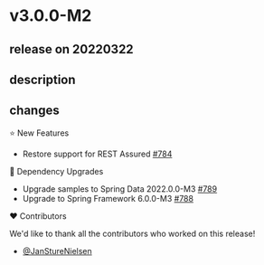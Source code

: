 # v3.0.0-M2

## release on 20220322
## description
## changes
⭐ New Features

* Restore support for REST Assured <a href="https://github.com/spring-projects/spring-restdocs/issues/784" data-hovercard-type="issue" data-hovercard-url="/spring-projects/spring-restdocs/issues/784/hovercard">#784</a>

🔨 Dependency Upgrades

* Upgrade samples to Spring Data 2022.0.0-M3 <a href="https://github.com/spring-projects/spring-restdocs/issues/789" data-hovercard-type="issue" data-hovercard-url="/spring-projects/spring-restdocs/issues/789/hovercard">#789</a>
* Upgrade to Spring Framework 6.0.0-M3 <a href="https://github.com/spring-projects/spring-restdocs/issues/788" data-hovercard-type="issue" data-hovercard-url="/spring-projects/spring-restdocs/issues/788/hovercard">#788</a>

❤️ Contributors

We'd like to thank all the contributors who worked on this release!

* <a href="https://github.com/JanStureNielsen">@JanStureNielsen</a>

